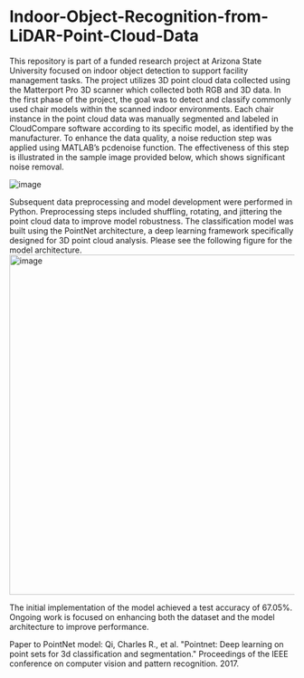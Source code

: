 # Indoor-Object-Recognition-from-LiDAR-Point-Cloud-Data
This repository is part of a funded research project at Arizona State University focused on indoor object detection to support facility management tasks. The project utilizes 3D point cloud data collected using the Matterport Pro 3D scanner which collected both RGB and 3D data.
In the first phase of the project, the goal was to detect and classify commonly used chair models within the scanned indoor environments. Each chair instance in the point cloud data was manually segmented and labeled in CloudCompare software according to its specific model, as identified by the manufacturer.
To enhance the data quality, a noise reduction step was applied using MATLAB’s pcdenoise function. The effectiveness of this step is illustrated in the sample image provided below, which shows significant noise removal.

![image](https://github.com/user-attachments/assets/2bb8c4fa-1557-4016-a691-1d147001e5f8)


Subsequent data preprocessing and model development were performed in Python. Preprocessing steps included shuffling, rotating, and jittering the point cloud data to improve model robustness. The classification model was built using the PointNet architecture, a deep learning framework specifically designed for 3D point cloud analysis. Please see the following figure for the model architecture.  
<img width="601" alt="image" src="https://github.com/user-attachments/assets/458ee5f7-14ce-49e1-b2e0-a6d83181545c" />

The initial implementation of the model achieved a test accuracy of 67.05%. Ongoing work is focused on enhancing both the dataset and the model architecture to improve performance.

Paper to PointNet model: Qi, Charles R., et al. "Pointnet: Deep learning on point sets for 3d classification and segmentation." Proceedings of the IEEE conference on computer vision and pattern recognition. 2017.
